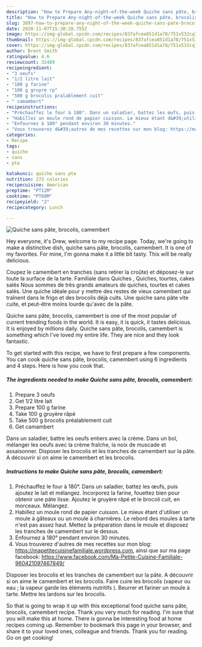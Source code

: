 ```yaml
---
description: "How to Prepare Any-night-of-the-week Quiche sans pâte, brocolis, camembert"
title: "How to Prepare Any-night-of-the-week Quiche sans pâte, brocolis, camembert"
slug: 3897-how-to-prepare-any-night-of-the-week-quiche-sans-pate-brocolis-camembert
date: 2020-11-07T15:30:28.755Z
image: https://img-global.cpcdn.com/recipes/837afcea851d1a78/751x532cq70/quiche-sans-pate-brocolis-camembert-photo-principale-de-la-recette.jpg
thumbnail: https://img-global.cpcdn.com/recipes/837afcea851d1a78/751x532cq70/quiche-sans-pate-brocolis-camembert-photo-principale-de-la-recette.jpg
cover: https://img-global.cpcdn.com/recipes/837afcea851d1a78/751x532cq70/quiche-sans-pate-brocolis-camembert-photo-principale-de-la-recette.jpg
author: Brent Smith
ratingvalue: 4.6
reviewcount: 32489
recipeingredient:
- "3 oeufs"
- "1/2 litre lait"
- "100 g farine"
- "100 g gruyre rp"
- "500 g brocolis pralablement cuit"
- " camambert"
recipeinstructions:
- "Préchauffez le four à 180°. Dans un saladier, battez les œufs, puis ajoutez le lait et mélangez. Incorporez la farine, fouettez bien pour obtenir une pâte lisse. Ajoutez le gruyère râpé et le brocoli cuit, en morceaux. Mélangez."
- "Habillez un moule rond de papier cuisson. Le mieux étant d&#39;utiliser un moule à gâteaux ou un moule à charnières. Le rebord des moules à tarte n&#39;est pas assez haut. Mettez la préparation dans le moule et disposez les tranches de camembert sur le dessus."
- "Enfournez à 180° pendant environ 30 minutes."
- "Vous trouverez d&#39;autres de mes recettes sur mon blog: https://mapetitecuisinefamiliale.wordpress.com, ainsi que sur ma page facebook: https://www.facebook.com/Ma-Petite-Cuisine-Familiale-960421097467849/"
categories:
- Recipe
tags:
- quiche
- sans
- pte

katakunci: quiche sans pte 
nutrition: 273 calories
recipecuisine: American
preptime: "PT12M"
cooktime: "PT60M"
recipeyield: "2"
recipecategory: Lunch

---
```



![Quiche sans pâte, brocolis, camembert](https://img-global.cpcdn.com/recipes/837afcea851d1a78/751x532cq70/quiche-sans-pate-brocolis-camembert-photo-principale-de-la-recette.jpg)

Hey everyone, it's Drew, welcome to my recipe page. Today, we're going to make a distinctive dish, quiche sans pâte, brocolis, camembert. It is one of my favorites. For mine, I'm gonna make it a little bit tasty. This will be really delicious.

Coupez le camembert en tranches (sans retirer la croûte) et déposez-le sur toute la surface de la tarte. Familiale dans Quiches , Quiches, tourtes, cakes salés Nous sommes de très grands amateurs de quiches, tourtes et cakes salés. Une quiche idéale pour y mettre des restes de vieux camembert qui traînent dans le frigo et des brocolis déjà cuits. Une quiche sans pâte vite cuite, et peut-être moins lourde qu&#39;avec de la pâte.

Quiche sans pâte, brocolis, camembert is one of the most popular of current trending foods in the world. It is easy, it is quick, it tastes delicious. It is enjoyed by millions daily. Quiche sans pâte, brocolis, camembert is something which I've loved my entire life. They are nice and they look fantastic.


To get started with this recipe, we have to first prepare a few components. You can cook quiche sans pâte, brocolis, camembert using 6 ingredients and 4 steps. Here is how you cook that.

<!--inarticleads1-->

##### The ingredients needed to make Quiche sans pâte, brocolis, camembert:

1. Prepare 3 oeufs
1. Get 1/2 litre lait
1. Prepare 100 g farine
1. Take 100 g gruyère râpé
1. Take 500 g brocolis préalablement cuit
1. Get  camambert


Dans un saladier, battre les oeufs entiers avec la crème. Dans un bol, mélanger les oeufs avec la crème fraîche, la noix de muscade et assaisonner. Disposer les brocolis et les tranches de camembert sur la pâte. A découvrir si on aime le camembert et les brocolis. 

<!--inarticleads2-->

##### Instructions to make Quiche sans pâte, brocolis, camembert:

1. Préchauffez le four à 180°. Dans un saladier, battez les œufs, puis ajoutez le lait et mélangez. Incorporez la farine, fouettez bien pour obtenir une pâte lisse. Ajoutez le gruyère râpé et le brocoli cuit, en morceaux. Mélangez.
1. Habillez un moule rond de papier cuisson. Le mieux étant d&#39;utiliser un moule à gâteaux ou un moule à charnières. Le rebord des moules à tarte n&#39;est pas assez haut. Mettez la préparation dans le moule et disposez les tranches de camembert sur le dessus.
1. Enfournez à 180° pendant environ 30 minutes.
1. Vous trouverez d&#39;autres de mes recettes sur mon blog: https://mapetitecuisinefamiliale.wordpress.com, ainsi que sur ma page facebook: https://www.facebook.com/Ma-Petite-Cuisine-Familiale-960421097467849/


Disposer les brocolis et les tranches de camembert sur la pâte. A découvrir si on aime le camembert et les brocolis. Faire cuire les brocolis (vapeur ou eau ; la vapeur garde les éléments nutritifs ). Beurrer et fariner un moule à tarte. Mettre les lardons sur les brocolis. 

So that is going to wrap it up with this exceptional food quiche sans pâte, brocolis, camembert recipe. Thank you very much for reading. I'm sure that you will make this at home. There is gonna be interesting food at home recipes coming up. Remember to bookmark this page in your browser, and share it to your loved ones, colleague and friends. Thank you for reading. Go on get cooking!
